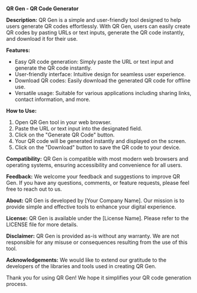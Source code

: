 **QR Gen - QR Code Generator**

**Description:**
QR Gen is a simple and user-friendly tool designed to help users generate QR codes effortlessly. With QR Gen, users can easily create QR codes by pasting URLs or text inputs, generate the QR code instantly, and download it for their use.

**Features:**
- Easy QR code generation: Simply paste the URL or text input and generate the QR code instantly.
- User-friendly interface: Intuitive design for seamless user experience.
- Download QR codes: Easily download the generated QR code for offline use.
- Versatile usage: Suitable for various applications including sharing links, contact information, and more.

**How to Use:**
1. Open QR Gen tool in your web browser.
2. Paste the URL or text input into the designated field.
3. Click on the "Generate QR Code" button.
4. Your QR code will be generated instantly and displayed on the screen.
5. Click on the "Download" button to save the QR code to your device.

**Compatibility:**
QR Gen is compatible with most modern web browsers and operating systems, ensuring accessibility and convenience for all users.

**Feedback:**
We welcome your feedback and suggestions to improve QR Gen. If you have any questions, comments, or feature requests, please feel free to reach out to us.

**About:**
QR Gen is developed by [Your Company Name]. Our mission is to provide simple and effective tools to enhance your digital experience.

**License:**
QR Gen is available under the [License Name]. Please refer to the LICENSE file for more details.

**Disclaimer:**
QR Gen is provided as-is without any warranty. We are not responsible for any misuse or consequences resulting from the use of this tool.

**Acknowledgements:**
We would like to extend our gratitude to the developers of the libraries and tools used in creating QR Gen.


Thank you for using QR Gen! We hope it simplifies your QR code generation process.
